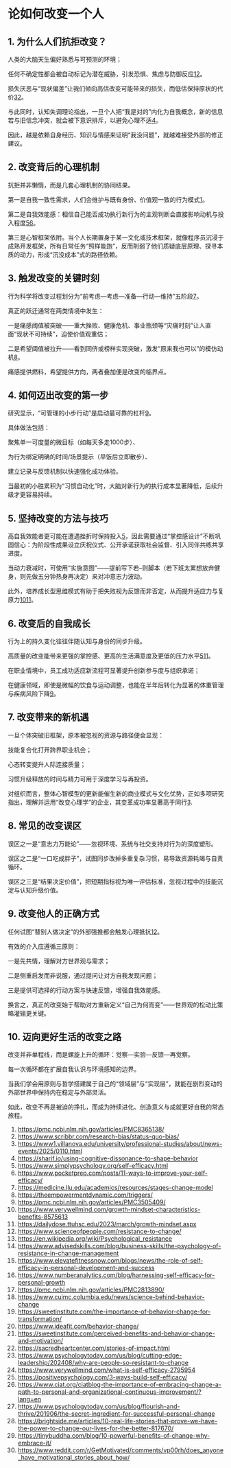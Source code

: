 # 论如何改变一个人

## 1. 为什么人们抗拒改变？

人类的大脑天生偏好熟悉与可预测的环境；

任何不确定性都会被自动标记为潜在威胁，引发恐惧、焦虑与防御反应[1](https://pmc.ncbi.nlm.nih.gov/articles/PMC8365138/)[2](https://www.scribbr.com/research-bias/status-quo-bias/)。

损失厌恶与“现状偏差”让我们倾向高估改变可能带来的损失，而低估保持原状的代价[3](https://www1.villanova.edu/university/professional-studies/about/news-events/2025/0110.html)[2](https://www.scribbr.com/research-bias/status-quo-bias/)。

与此同时，认知失调理论指出，一旦个人把“我是对的”内化为自我概念，新的信息若与旧信念冲突，就会被下意识排斥，以避免心理不适[4](https://sharif.io/using-cognitive-dissonance-to-shape-behavior)。

因此，越是依赖自身经历、知识与情感来证明“我没问题”，就越难接受外部的修正建议。

## 2. 改变背后的心理机制

抗拒并非懒惰，而是几套心理机制的协同结果。

第一是自我一致性需求，人们会维护与既有身份、价值观一致的行为模式[1](https://pmc.ncbi.nlm.nih.gov/articles/PMC8365138/)。

第二是自我效能感：相信自己能否成功执行新行为的主观判断会直接影响动机与投入程度[5](https://www.simplypsychology.org/self-efficacy.html)[6](https://www.pocketprep.com/posts/11-ways-to-improve-your-self-efficacy/)。

第三是心智框架依附。当个人长期置身于某一文化或技术框架，就像程序员沉浸于成熟开发框架，所有日常任务“照样能跑”，反而削弱了他们质疑底层原理、探寻本质的动力，形成“沉没成本”式的路径依赖。

## 3. 触发改变的关键时刻

行为科学将改变过程划分为“前考虑—考虑—准备—行动—维持”五阶段[7](https://medicine.llu.edu/academics/resources/stages-change-model)。

真正的跃迁通常在两类情境中发生：

一是痛感阈值被突破——重大挫败、健康危机、事业瓶颈等“灾痛时刻”让人直面“现状不可持续”，迫使价值观重估；

二是希望阈值被拉升——看到同侪或榜样实现突破，激发“原来我也可以”的模仿动机[8](https://theempowermentdynamic.com/triggers/)。

痛感提供燃料，希望提供方向，两者叠加便是改变的临界点。

## 4. 如何迈出改变的第一步

研究显示，“可管理的小步行动”是启动最可靠的杠杆[9](https://pmc.ncbi.nlm.nih.gov/articles/PMC3505409/)。

具体做法包括：

聚焦单一可度量的微目标（如每天多走1000步）、

为行为绑定明确的时间/场景提示（早饭后立即散步）、

建立记录与反馈机制以快速强化成功体验。

当最初的小胜累积为“习惯自动化”时，大脑对新行为的执行成本显著降低，后续升级才更容易持续。

## 5. 坚持改变的方法与技巧

高自我效能者更可能在遭遇挫折时保持投入[5](https://www.simplypsychology.org/self-efficacy.html)，因此需要通过“掌控感设计”不断巩固信心：为阶段性成果设立庆祝仪式、公开承诺获取社会监督、引入同伴共练共享进度。

当动力衰减时，可使用“实施意图”——提前写下若–则脚本（若下班太累想放弃健身，则先做五分钟热身再决定）来对冲意志力波动。

此外，培养成长型思维模式有助于把失败视为反馈而非否定，从而提升适应力与复原力[10](https://www.verywellmind.com/growth-mindset-characteristics-benefits-8575613)[11](https://dailydose.ttuhsc.edu/2023/march/growth-mindset.aspx)。

## 6. 改变后的自我成长

行为上的持久变化往往伴随认知与身份的同步升级。

高质量的改变能带来更强的掌控感、更高的生活满意度及更低的压力水平[5](https://www.simplypsychology.org/self-efficacy.html)[11](https://dailydose.ttuhsc.edu/2023/march/growth-mindset.aspx)。

在职业情境中，员工成功适应新流程可显著提升创新参与度与组织承诺；

在健康领域，即使是微幅的饮食与运动调整，也能在半年后转化为显著的体重管理与疾病风险下降[9](https://pmc.ncbi.nlm.nih.gov/articles/PMC3505409/)。

## 7. 改变带来的新机遇

一旦个体突破旧框架，原本被忽视的资源与路径便会显现：

技能复合化打开跨界职业机会；

心态转变提升人际连接质量；

习惯升级释放的时间与精力可用于深度学习与再投资。

对组织而言，整体心智模型的更新能催生新的商业模式与文化优势，正如多项研究指出，理解并运用“改变心理学”的企业，其变革成功率显著高于同行[3](https://www1.villanova.edu/university/professional-studies/about/news-events/2025/0110.html).

## 8. 常见的改变误区

误区之一是“意志力万能论”——忽视环境、系统与社交支持对行为的深度塑形。

误区之二是“一口吃成胖子”，试图同步改掉多重复杂习惯，易导致资源耗竭与自责循环。

误区之三是“结果决定价值”，把短期指标视为唯一评估标准，忽视过程中的技能沉淀与认知升级价值。

## 9. 改变他人的正确方式

任何试图“替别人做决定”的外部强推都会触发心理抵抗[12](https://www.scienceofpeople.com/resistance-to-change/)。

有效的介入应遵循三原则：

一是先共情，理解对方世界观与需求；

二是侧重启发而非说服，通过提问让对方自我发现问题；

三是提供可选择的行动方案与快速反馈，增强自我效能感。

换言之，真正的改变始于帮助对方重新定义“自己为何而变”——世界观的松动比策略灌输更关键。

## 10. 迈向更好生活的改变之路

改变并非单程线，而是螺旋上升的循环：觉察—实验—反馈—再觉察。

每一次循环都在扩展自我认识与环境感知的边界。

当我们学会用原则与哲学搭建属于自己的“领域层”与“实现层”，就能在剧烈变动的外部世界中保持内在稳定与外部灵活。

如此，改变不再是被迫的挣扎，而成为持续进化、创造意义与成就更好自我的常态旅程。

1. https://pmc.ncbi.nlm.nih.gov/articles/PMC8365138/
2. https://www.scribbr.com/research-bias/status-quo-bias/
3. https://www1.villanova.edu/university/professional-studies/about/news-events/2025/0110.html
4. https://sharif.io/using-cognitive-dissonance-to-shape-behavior
5. https://www.simplypsychology.org/self-efficacy.html
6. https://www.pocketprep.com/posts/11-ways-to-improve-your-self-efficacy/
7. https://medicine.llu.edu/academics/resources/stages-change-model
8. https://theempowermentdynamic.com/triggers/
9. https://pmc.ncbi.nlm.nih.gov/articles/PMC3505409/
10. https://www.verywellmind.com/growth-mindset-characteristics-benefits-8575613
11. https://dailydose.ttuhsc.edu/2023/march/growth-mindset.aspx
12. https://www.scienceofpeople.com/resistance-to-change/
13. https://en.wikipedia.org/wiki/Psychological_resistance
14. https://www.advisedskills.com/blog/business-skills/the-psychology-of-resistance-in-change-management
15. https://www.elevatefitnessnow.com/blogs/news/the-role-of-self-efficacy-in-personal-development-and-success
16. https://www.numberanalytics.com/blog/harnessing-self-efficacy-for-personal-growth
17. https://pmc.ncbi.nlm.nih.gov/articles/PMC2813890/
18. https://www.cuimc.columbia.edu/news/science-behind-behavior-change
19. https://sweetinstitute.com/the-importance-of-behavior-change-for-transformation/
20. https://www.ideafit.com/behavior-change/
21. https://sweetinstitute.com/perceived-benefits-and-behavior-change-and-motivation/
22. https://sacredheartcenter.com/stories-of-impact.html
23. https://www.psychologytoday.com/us/blog/cutting-edge-leadership/202408/why-are-people-so-resistant-to-change
24. https://www.verywellmind.com/what-is-self-efficacy-2795954
25. https://positivepsychology.com/3-ways-build-self-efficacy/
26. https://www.ciat.org/ciatblog-the-importance-of-embracing-change-a-path-to-personal-and-organizational-continuous-improvement/?lang=en
27. https://www.psychologytoday.com/us/blog/flourish-and-thrive/201906/the-secret-ingredient-for-successful-personal-change
28. https://brightside.me/articles/10-real-life-stories-that-prove-we-have-the-power-to-change-our-lives-for-the-better-817670/
29. https://tinybuddha.com/blog/10-powerful-benefits-of-change-why-embrace-it/
30. https://www.reddit.com/r/GetMotivated/comments/vp00rh/does_anyone_have_motivational_stories_about_how/